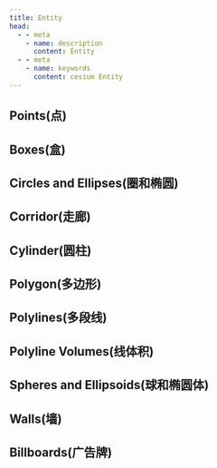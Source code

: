 ```yaml
---
title: Entity
head:
  - - meta
    - name: description
      content: Entity
  - - meta
    - name: keywords
      content: cesium Entity
---
```


## Points(点)

<CodePen title="points" slug="JjrXdPN" height="480" />

## Boxes(盒)

<CodePen title="boxes" slug="PoJNWzq" height="480" />

## Circles and Ellipses(圈和椭圆)

<CodePen title="circle and ellipses" slug="eYGZgjj" height="480" />

## Corridor(走廊)

<CodePen title="corridor" slug="dyVMjzL" height="480" />

## Cylinder(圆柱)

<CodePen title="corridor" slug="YzrqRzB" height="480" />

## Polygon(多边形)

<CodePen title="corridor" slug="VwMaVRw" height="480" />

## Polylines(多段线)

<CodePen title="corridor" slug="BawKbXW" height="480" />

## Polyline Volumes(线体积)

<CodePen title="polyline-volumes" slug="oNGLvMq" height="480" />

## Spheres and Ellipsoids(球和椭圆体)

<CodePen title="rectangles" slug="JjrKNmr" height="480" />

## Walls(墙)

<CodePen title="walls" slug="rNGLmgy" height="480" />

## Billboards(广告牌)

<CodePen title="billboards" slug="KKXMGrw" height="480" />

